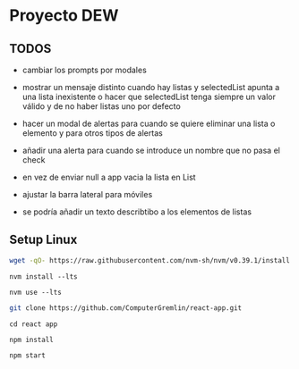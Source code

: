 # Proyecto DEW

## TODOS

- cambiar los prompts por modales

- mostrar un mensaje distinto cuando hay listas y selectedList apunta a una lista inexistente o hacer que selectedList tenga siempre un valor válido y de no haber listas uno por defecto

- hacer un modal de alertas para cuando se quiere eliminar una lista o elemento y para otros tipos de alertas

- añadir una alerta para cuando se introduce un nombre que no pasa el check

- en vez de enviar null a app vacia la lista en List

- ajustar la barra lateral para móviles

- se podría añadir un texto describtibo a los elementos de listas

## Setup Linux

```bash
wget -qO- https://raw.githubusercontent.com/nvm-sh/nvm/v0.39.1/install.sh | bash
```

``nvm install --lts``

``nvm use --lts``

```bash
git clone https://github.com/ComputerGremlin/react-app.git
```

``cd react app``

``npm install``

``npm start``
